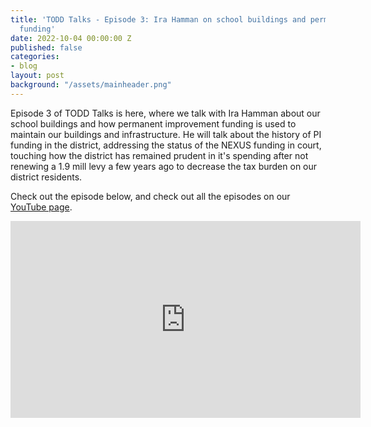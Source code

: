 ```yaml
---
title: 'TODD Talks - Episode 3: Ira Hamman on school buildings and permanent improvement
  funding'
date: 2022-10-04 00:00:00 Z
published: false
categories:
- blog
layout: post
background: "/assets/mainheader.png"
---
```


Episode 3 of TODD Talks is here, where we talk with Ira Hamman about our school buildings and how permanent improvement funding is used to maintain our buildings and infrastructure. He will talk about the history of PI funding in the district, addressing the status of the NEXUS funding in court, touching how the district has remained prudent in it's spending after not renewing a 1.9 mill levy a few years ago to decrease the tax burden on our district residents.

Check out the episode below, and check out all the episodes on our [YouTube page](https://www.youtube.com/playlist?list=PLw3SLzv82EP5K2CtraKpOq6XKhfKkdN14).

<iframe width="560" height="315" src="https://www.youtube.com/embed/oCXYOFpjE3Q" title="YouTube video player" frameborder="0" allow="accelerometer; autoplay; clipboard-write; encrypted-media; gyroscope; picture-in-picture" allowfullscreen></iframe>